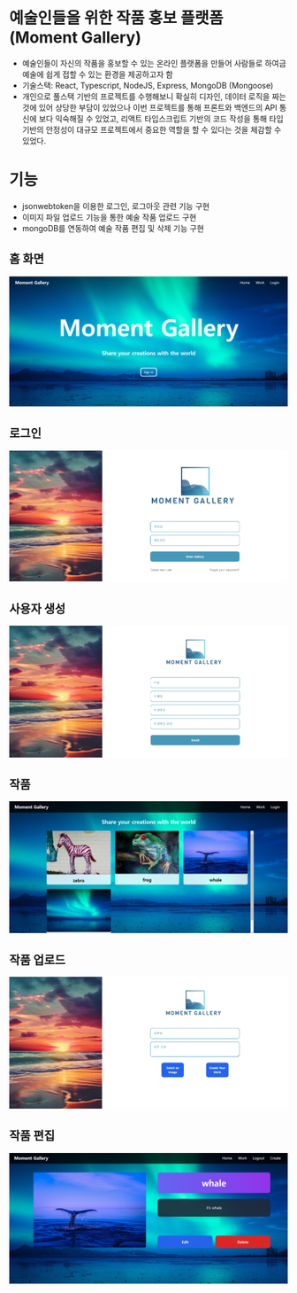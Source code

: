 # 예술인들을 위한 작품 홍보 플랫폼 (Moment Gallery)
- 예술인들이 자신의 작품을 홍보할 수 있는 온라인 플랫폼을 만들어 사람들로 하여금 예술에 쉽게 접할 수 있는 환경을 제공하고자 함
- 기술스택: React, Typescript, NodeJS, Express, MongoDB (Mongoose)
- 개인으로 풀스택 기반의 프로젝트를 수행해보니 확실히 디자인, 데이터 로직을 짜는 것에 있어 상당한 부담이 있었으나 이번 프로젝트를 통해 프론트와 백엔드의 API 통신에 보다 익숙해질 수 있었고, 리액트 타입스크립트 기반의 코드 작성을 통해 타입 기반의 안정성이 대규모 프로젝트에서 중요한 역할을 할 수 있다는 것을 체감할 수 있었다.  

# 기능
- jsonwebtoken을 이용한 로그인, 로그아웃 관련 기능 구현
- 이미지 파일 업로드 기능을 통한 예술 작품 업로드 구현
- mongoDB를 연동하여 예술 작품 편집 및 삭제 기능 구현


## 홈 화면
![Home](./images/Home.png)


## 로그인
![Login](images/Login.png)


## 사용자 생성
![Create](images/Create.png)


## 작품
![Works](/images/Works.png)


## 작품 업로드
![upload](/images/Work.png)


## 작품 편집
![WorkDetail](/images/WorkDetail.png)



